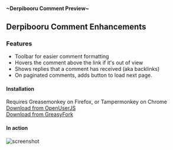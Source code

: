 #### ~Derpibooru Comment Preview~
## Derpibooru Comment Enhancements

### Features

 - Toolbar for easier comment formatting
 - Hovers the comment above the link if it's out of view
 - Shows replies that a comment has received (aka backlinks)
 - On paginated comments, adds button to load next page.

#### Installation
Requires Greasemonkey on Firefox, or Tampermonkey on Chrome  
[Download from OpenUserJS](//openuserjs.org/scripts/mark.taiwangmail.com/Derpibooru_Comment_Enhancements)  
[Download from GreasyFork](//greasyfork.org/en/scripts/23354-derpibooru-comment-enhancements)

#### In action
![screenshot](https://raw.githubusercontent.com/marktaiwan/Derpibooru-Quote-Preview/master/screenshots/demo.gif)
